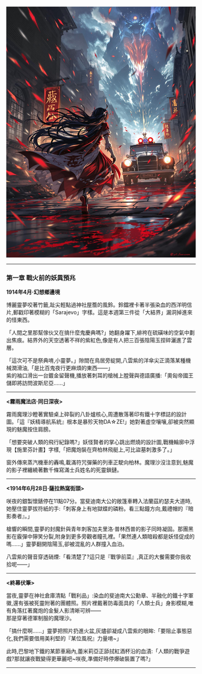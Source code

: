 ![Watch the video](./D4D81QPRFTEEHR7YK4156JGQA0.jpeg)

---

### 第一章 戰火前的妖異預兆  
**1914年4月‧幻想鄉邊境**  

博麗靈夢咬著竹籤,趾尖輕點過神社屋簷的風鈴。鈴鐺裡卡著半張染血的西洋明信片,郵戳印著模糊的「Sarajevo」字樣。這是本週第三件從「大結界」漏洞掉進來的怪東西。  

「人間之里那幫傢伙又在搞什麼鬼慶典嗎?」她翻身躍下,緋袴在硫磺味的空氣中劃出焦痕。結界外的天空透著不祥的紫紅色,像是有人把三百張陰陽玉捏碎灑進了雲層。  

「這次可不是祭典唷,小靈夢。」隙間在鳥居旁綻開,八雲紫的洋傘尖正滴落某種機械潤滑油,「是比百鬼夜行更麻煩的東西——」  
紫的袖口滑出一台鍍金留聲機,播放著刺耳的槍械上膛聲與德語廣播:「奧匈帝國王儲即將訪問波斯尼亞......」

---

**<霧雨魔法店‧同日深夜>**  

霧雨魔理沙瞪著實驗桌上碎裂的八卦爐核心,周遭散落著印有鐵十字標誌的設計圖。「這『妖精導航系統』根本是暴殄天物DA☆ZE!」她對著虛空嚷嚷,卻被突然顯現的魅魔按住肩膀。  

「想要突破人類的飛行紀錄嗎?」妖怪賢者的掌心跳出燃燒的設計圖,戰機輪廓中浮現【施里芬計畫】字樣,「把魔炮裝在齊柏林飛艇上,可比盜墓刺激多了。」  

窗外傳來蒸汽機車的轟鳴,載滿符咒彈藥的列車正駛向柏林。魔理沙沒注意到,魅魔的影子裡纏繞著數千條寫滿士兵姓名的死靈鎖鏈。

---

**<1914年6月28日‧薩拉熱窩街頭>**  

咲夜的銀製懷錶停在11點07分。當斐迪南大公的敞篷車轉入法蘭茲約瑟夫大道時,她壓住靈夢拔符紙的手:「刺客身上有地獄蝶的磷粉。看三點鐘方向,戴禮帽的『暗影奏者』。」  

槍響的瞬間,靈夢的封魔針與青年刺客加夫里洛·普林西普的影子同時凝固。那團黑影在霰彈中獰笑分裂,附身到更多旁觀者瞳孔裡。「果然連人類暗殺都是妖怪促成的嗎......」靈夢翻開陰陽玉,卻被混亂的人群撞入血泊。  

八雲紫的聲音穿透硝煙:「看清楚了?這只是『戰爭前菜』,真正的大餐需要你我收拾呢——」

---

**<終幕伏筆>**  

當夜,靈夢在神社倉庫清點「戰利品」:染血的斐迪南大公勳章、半融化的鐵十字軍徽,還有張被死靈附著的團體照。照片裡戴著防毒面具的「人類士兵」身影模糊,唯有角落扛著魔炮的金髮人影清晰可辨——  
那是穿著德軍制服的魔理沙。  

「搞什麼啊......」靈夢把照片扔進火盆,灰燼卻凝成八雲紫的眼眸:「要阻止事態惡化,我們需要借用美利堅的『某位風祝』力量唷~」  

此時,巴黎地下鐵的某節車廂內,蕾米莉亞正舔拭紅酒杯沿的血漬:「人類的戰爭遊戲?那就讓夜戰變得更華麗吧~咲夜,準備好時停爆破裝置了嗎?」  

---
